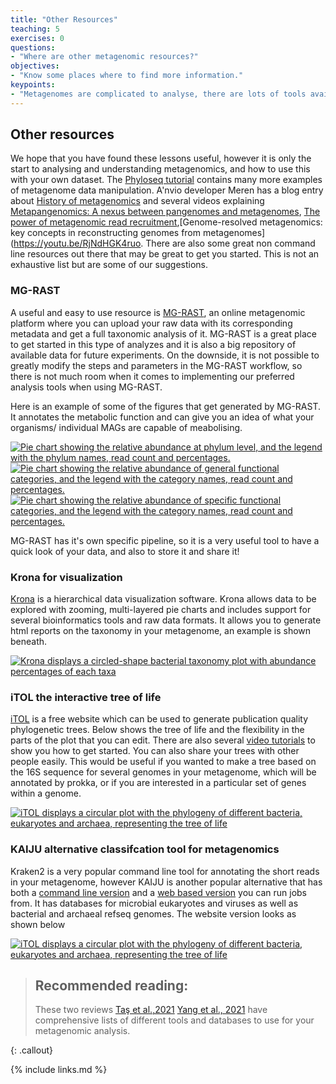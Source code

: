 ```yaml
---
title: "Other Resources"
teaching: 5
exercises: 0
questions:
- "Where are other metagenomic resources?"
objectives:
- "Know some places where to find more information."
keypoints:
- "Metagenomes are complicated to analyse, there are lots of tools available, and the best ones to use change frequently. Do you research and look for what are the most suitable tools to use for your analysis."
---
```


## Other resources
We hope that you have found these lessons useful, however it is only the start to analysing and understanding metagenomics, and how to use this with your own dataset.
The [Phyloseq tutorial](https://joey711.github.io/phyloseq/) contains many more examples of metagenome data manipulation. A'nvio developer Meren has a blog entry about [History of metagenomics](http://merenlab.org/2020/07/27/history-of-metagenomics/) and several videos explaining [Metapangenomics: A nexus between pangenomes and metagenomes](https://youtu.be/C3fHlccFxJw), [The power of metagenomic read recruitment](https://youtu.be/MqD4aN1p1qA),[Genome-resolved metagenomics: key concepts in reconstructing genomes from metagenomes](https://youtu.be/RjNdHGK4ruo. There are also some great non command line resources out there that may be great to get you started. This is not an exhaustive list but are some of our suggestions.

### MG-RAST

A useful and easy to use resource is [MG-RAST](https://www.mg-rast.org/), an online metagenomic platform where you can upload your raw data with its corresponding metadata and get a full taxonomic analysis of it. MG-RAST is a great place to get started in this type of analyzes and it is also a big repository of available data for future experiments. On the downside, it is not possible to greatly modify the steps and parameters in the MG-RAST workflow, so there is not much room when it comes to implementing our preferred analysis tools when using MG-RAST.

Here is an example of some of the figures that get generated by MG-RAST. It annotates the metabolic function and can give you an idea of what your organisms/ individual MAGs are capable of meabolising.

<a href="../fig/03-11-02.png">
  <img src="../fig/03-11-02.png" alt="Pie chart showing the relative abundance at phylum level, and the legend with the phylum names, read count and percentages." />
</a>



<a href="../fig/03-11-04.png">
  <img src="../fig/03-11-04.png" alt="Pie chart showing the relative abundance of general functional categories, and the legend with the category names, read count and percentages." />
</a>

<a href="../fig/03-11-05.png">
  <img src="../fig/03-11-05.png" alt="Pie chart showing the relative abundance of specific functional categories, and the legend with the category names, read count and percentages." />
</a>

MG-RAST has it's own specific pipeline, so it is a very useful tool to have a quick look of your data, and also to store it and share it!

### Krona for visualization

[Krona](https://github.com/marbl/Krona/wiki) is a hierarchical
data visualization software. Krona allows data to be explored with zooming,
multi-layered pie charts and includes support for several bioinformatics
tools and raw data formats. It allows you to generate html reports on the taxonomy in your metagenome, an example is shown beneath.

<a href="{{ page.root }}/fig/03-06-03.png">
  <img src="{{ page.root }}/fig/03-06-03.png" alt="Krona displays a circled-shape bacterial taxonomy plot with abundance percentages of each taxa " />
</a>

### iTOL the interactive tree of life

[iTOL](https://itol.embl.de/) is a free website which can be used to generate publication quality phylogenetic trees. Below shows the tree of life and the flexibility in the parts of the plot that you can edit. There are also several [video tutorials](https://itol.embl.de/video_tutorial.cgi) to show you how to get started. You can also share your trees with other people easily. This would be useful if you wanted to make a tree based on the 16S sequence for several genomes in your metagenome, which will be annotated by prokka, or if you are interested in a particular set of genes within a genome.

<a href="{{ page.root }}/fig/03-06-03.png">
  <img src="{{ page.root }}/fig/iTOL.png" alt="iTOL displays a circular plot with the phylogeny of different bacteria, eukaryotes and archaea, representing the tree of life  " />
</a>

### KAIJU alternative classifcation tool for metagenomics
Kraken2 is a very popular command line tool for annotating the short reads in your metagenome, however KAIJU is another popular alternative that has both a [command line version](https://github.com/bioinformatics-centre/kaiju) and a [web based version](https://kaiju.binf.ku.dk/server) you can run jobs from. It has databases for microbial eukaryotes and viruses as well as bacterial and archaeal refseq genomes. The website version looks as shown below

<a href="{{ page.root }}/fig/KAIJU_website.png">
  <img src="{{ page.root }}/fig/iTOL.png" alt="iTOL displays a circular plot with the phylogeny of different bacteria, eukaryotes and archaea, representing the tree of life  " />
</a>



> ## Recommended reading:
> These two reviews [Taş et al.,2021](https://www.sciencedirect.com/science/article/pii/S0958166921000240) [Yang et al., 2021](https://www.sciencedirect.com/science/article/pii/S2001037021004931#s0055) have comprehensive lists of different tools and databases to use for your metagenomic analysis.

{: .callout}

{% include links.md %}
